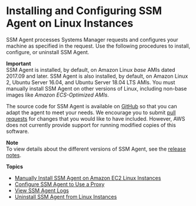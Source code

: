 # Installing and Configuring SSM Agent on Linux Instances<a name="sysman-install-ssm-agent"></a>

SSM Agent processes Systems Manager requests and configures your machine as specified in the request\. Use the following procedures to install, configure, or uninstall SSM Agent\.

**Important**  
SSM Agent is installed, by default, on Amazon Linux *base* AMIs dated 2017\.09 and later\. SSM Agent is also installed, by default, on Amazon Linux 2, Ubuntu Server 16\.04, and Ubuntu Server 18\.04 LTS AMIs\.
You must manually install SSM Agent on other versions of Linux, including non\-base images like *Amazon ECS\-Optimized AMIs*\.

The source code for SSM Agent is available on [GitHub](https://github.com/aws/amazon-ssm-agent) so that you can adapt the agent to meet your needs\. We encourage you to submit [pull requests](https://github.com/aws/amazon-ssm-agent/blob/master/CONTRIBUTING.md) for changes that you would like to have included\. However, AWS does not currently provide support for running modified copies of this software\.

**Note**  
To view details about the different versions of SSM Agent, see the [release notes](https://github.com/aws/amazon-ssm-agent/blob/master/RELEASENOTES.md)\.

**Topics**
+ [Manually Install SSM Agent on Amazon EC2 Linux Instances](sysman-manual-agent-install.md)
+ [Configure SSM Agent to Use a Proxy](sysman-proxy-with-ssm-agent.md)
+ [View SSM Agent Logs](sysman-agent-logs.md)
+ [Uninstall SSM Agent from Linux Instances](sysman-uninstall-agent.md)